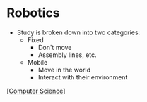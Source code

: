 # Robotics

- Study is broken down into two categories:
  - Fixed
    - Don't move
    - Assembly lines, etc.
  - Mobile
    - Move in the world
    - Interact with their environment

[[Computer Science]]

[//begin]: # "Autogenerated link references for markdown compatibility"
[Computer Science]: computer-science "Computer Science"
[//end]: # "Autogenerated link references"